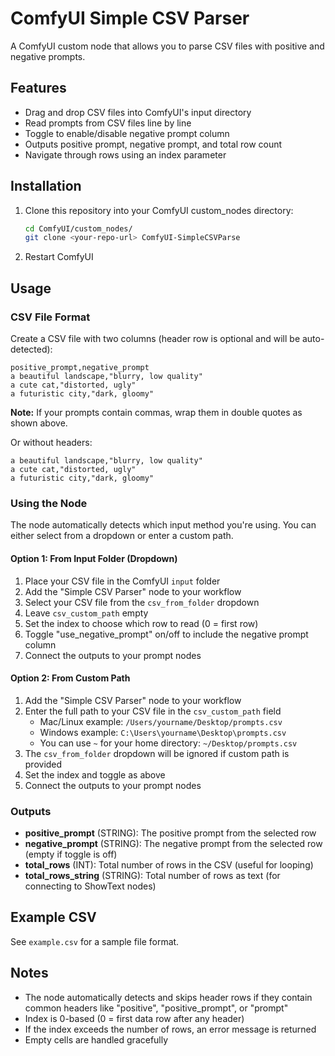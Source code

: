 # ComfyUI Simple CSV Parser

A ComfyUI custom node that allows you to parse CSV files with positive and negative prompts.

## Features

- Drag and drop CSV files into ComfyUI's input directory
- Read prompts from CSV files line by line
- Toggle to enable/disable negative prompt column
- Outputs positive prompt, negative prompt, and total row count
- Navigate through rows using an index parameter

## Installation

1. Clone this repository into your ComfyUI custom_nodes directory:
   ```bash
   cd ComfyUI/custom_nodes/
   git clone <your-repo-url> ComfyUI-SimpleCSVParse
   ```

2. Restart ComfyUI

## Usage

### CSV File Format

Create a CSV file with two columns (header row is optional and will be auto-detected):

```csv
positive_prompt,negative_prompt
a beautiful landscape,"blurry, low quality"
a cute cat,"distorted, ugly"
a futuristic city,"dark, gloomy"
```

**Note:** If your prompts contain commas, wrap them in double quotes as shown above.

Or without headers:

```csv
a beautiful landscape,"blurry, low quality"
a cute cat,"distorted, ugly"
a futuristic city,"dark, gloomy"
```

### Using the Node

The node automatically detects which input method you're using. You can either select from a dropdown or enter a custom path.

#### Option 1: From Input Folder (Dropdown)
1. Place your CSV file in the ComfyUI `input` folder
2. Add the "Simple CSV Parser" node to your workflow
3. Select your CSV file from the `csv_from_folder` dropdown
4. Leave `csv_custom_path` empty
5. Set the index to choose which row to read (0 = first row)
6. Toggle "use_negative_prompt" on/off to include the negative prompt column
7. Connect the outputs to your prompt nodes

#### Option 2: From Custom Path
1. Add the "Simple CSV Parser" node to your workflow
2. Enter the full path to your CSV file in the `csv_custom_path` field
   - Mac/Linux example: `/Users/yourname/Desktop/prompts.csv`
   - Windows example: `C:\Users\yourname\Desktop\prompts.csv`
   - You can use `~` for your home directory: `~/Desktop/prompts.csv`
3. The `csv_from_folder` dropdown will be ignored if custom path is provided
4. Set the index and toggle as above
5. Connect the outputs to your prompt nodes

### Outputs

- **positive_prompt** (STRING): The positive prompt from the selected row
- **negative_prompt** (STRING): The negative prompt from the selected row (empty if toggle is off)
- **total_rows** (INT): Total number of rows in the CSV (useful for looping)
- **total_rows_string** (STRING): Total number of rows as text (for connecting to ShowText nodes)

## Example CSV

See `example.csv` for a sample file format.

## Notes

- The node automatically detects and skips header rows if they contain common headers like "positive", "positive_prompt", or "prompt"
- Index is 0-based (0 = first data row after any header)
- If the index exceeds the number of rows, an error message is returned
- Empty cells are handled gracefully
